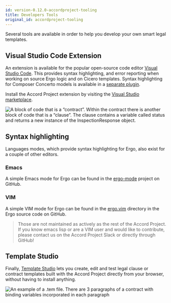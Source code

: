```yaml
---
id: version-0.12.0-accordproject-tooling
title: Developers Tools
original_id: accordproject-tooling
---
```


Several tools are available in order to help you develop your own smart legal templates.

## Visual Studio Code Extension

An extension is available for the popular open-source code editor [Visual Studio Code](https://code.visualstudio.com/). 
This provides syntax highlighting, and error reporting when working on source Ergo logic and on Cicero templates. Syntax highlighting for Composer Concerto models is available in a [separate plugin](https://marketplace.visualstudio.com/items?itemName=HyperledgerComposer.composer-support-client).

Install the Accord Project extension by visiting the [Visual Studio marketplace](https://marketplace.visualstudio.com/items?itemName=accordproject.accordproject-vscode-plugin).

![A block of code that is a “contract”. Within the contract there is another block of code that is a “clause”. The clause contains a variable called status and returns a new instance of the InspectionResponse object.](/img/ergo-vscode.png)

## Syntax highlighting

Languages modes, which provide syntax highlighting for Ergo, also exist for a couple of other editors.

### Emacs

A simple Emacs mode for Ergo can be found in the [ergo-mode](https://github.com/accordproject/ergo-mode) project on GitHub.

### VIM

A simple VIM mode for Ergo can be found in the [ergo.vim](https://github.com/accordproject/ergo/tree/master/ergo.vim) directory in the Ergo source code on GitHub.

> Those are not maintained as actively as the rest of the Accord Project. If you know emacs lisp or are a VIM user and would like to contribute, please contact us on the Accord Project Slack or directly through GitHub!

## Template Studio

Finally, [Template Studio](https://studio.accordproject.org) lets you create, edit and test legal clause or contract templates built with the Accord Project directly from your browser, without having to install anything.

![An example of a .tem file. There are 3 paragraphs of a contract with binding variables incorporated in each paragraph](/img/studio.png)
